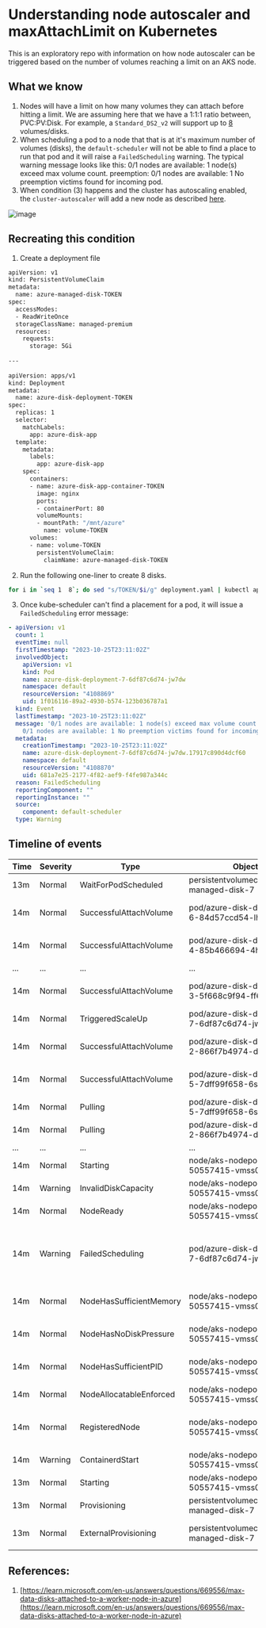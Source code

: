 # Understanding node autoscaler and maxAttachLimit on Kubernetes

This is an exploratory repo with information on how node autoscaler can be triggered based on the number of volumes reaching a limit on an AKS node.

## What we know

1. Nodes will have a limit on how many volumes they can attach before hitting a limit. We are assuming here that we have a 1:1:1 ratio between, PVC:PV:Disk. For example, a `Standard_DS2_v2` will support up to [8](https://learn.microsoft.com/en-us/azure/virtual-machines/dv2-dsv2-series) volumes/disks. 
2. When scheduling a pod to a node that that is at it's maximum number of volumes (disks), the `default-scheduler` will not be able to find a place to run that pod and it will raise a `FailedScheduling` warning. The typical warning message looks like this:  0/1 nodes are available: 1 node(s) exceed max volume count. preemption: 0/1 nodes are available: 1 No preemption victims found for incoming pod.
3. When condition (3) happens and the cluster has autoscaling enabled, the `cluster-autoscaler` will add a new node as described [here](https://github.com/kubernetes/kubernetes/blob/6330b2722559c49e76daf347240ba569023257e4/pkg/scheduler/framework/plugins/nodevolumelimits/csi.go#L157).

![image](https://github.com/appdevgbb/kubernetes-scheduler-maxvolumecount/assets/3240777/a9b1ef39-0ce3-426c-8893-8a33283fc705)


## Recreating this condition
1. Create a deployment file

```bash
apiVersion: v1  
kind: PersistentVolumeClaim  
metadata:  
  name: azure-managed-disk-TOKEN
spec:  
  accessModes:  
  - ReadWriteOnce  
  storageClassName: managed-premium  
  resources:  
    requests:  
      storage: 5Gi  
  
---  
  
apiVersion: apps/v1  
kind: Deployment  
metadata:  
  name: azure-disk-deployment-TOKEN  
spec:  
  replicas: 1  
  selector:  
    matchLabels:  
      app: azure-disk-app  
  template:  
    metadata:  
      labels:  
        app: azure-disk-app  
    spec:  
      containers:  
      - name: azure-disk-app-container-TOKEN
        image: nginx  
        ports:  
        - containerPort: 80  
        volumeMounts:  
        - mountPath: "/mnt/azure"  
          name: volume-TOKEN
      volumes:  
      - name: volume-TOKEN
        persistentVolumeClaim:  
          claimName: azure-managed-disk-TOKEN
```

2. Run the following one-liner to create 8 disks.

```bash
for i in `seq 1  8`; do sed "s/TOKEN/$i/g" deployment.yaml | kubectl apply -f - ; done
```

3. Once kube-scheduler can't find a placement for a pod, it will issue a `FailedScheduling` error message:
```yaml
- apiVersion: v1  
  count: 1    
  eventTime: null
  firstTimestamp: "2023-10-25T23:11:02Z"
  involvedObject:
    apiVersion: v1
    kind: Pod
    name: azure-disk-deployment-7-6df87c6d74-jw7dw               
    namespace: default
    resourceVersion: "4108869"
    uid: 1f016116-89a2-4930-b574-123b036787a1
  kind: Event
  lastTimestamp: "2023-10-25T23:11:02Z"
  message: '0/1 nodes are available: 1 node(s) exceed max volume count. preemption:
    0/1 nodes are available: 1 No preemption victims found for incoming pod..'
  metadata:
    creationTimestamp: "2023-10-25T23:11:02Z"
    name: azure-disk-deployment-7-6df87c6d74-jw7dw.17917c890d4dcf60
    namespace: default 
    resourceVersion: "4108870"
    uid: 681a7e25-2177-4f82-aef9-f4fe987a344c
  reason: FailedScheduling
  reportingComponent: ""
  reportingInstance: ""
  source:
    component: default-scheduler
  type: Warning
```

## Timeline of events

| Time | Severity | Type | Object | Message |  
| --- | --- | --- | --- | --- |  
| 13m | Normal | WaitForPodScheduled | persistentvolumeclaim/azure-managed-disk-7 | waiting for pod azure-disk-deployment-7-6df87c6d74-jw7dw to be scheduled |  
| 14m | Normal | SuccessfulAttachVolume | pod/azure-disk-deployment-6-84d57ccd54-lhx2j | AttachVolume.Attach succeeded for volume "pvc-2d87d0f1-240b-4971-b0e3-7a766e0c7f2e" |  
| 14m | Normal | SuccessfulAttachVolume | pod/azure-disk-deployment-4-85b466694-4hcbw | AttachVolume.Attach succeeded for volume "pvc-c522bb55-2af4-4979-ac2f-acad2aa0fcc5" |  
| ... | ... | ... | ... | ... |  
| 14m | Normal | SuccessfulAttachVolume | pod/azure-disk-deployment-3-5f668c9f94-ff6bw | AttachVolume.Attach succeeded for volume "pvc-904d6d49-6f40-4257-bd85-b53dd2e2b7a3" |  
| 14m | Normal | TriggeredScaleUp | pod/azure-disk-deployment-7-6df87c6d74-jw7dw | pod triggered scale-up: [{aks-nodepool1-50557415-vmss 1->2 (max: 3)}] |  
| 14m | Normal | SuccessfulAttachVolume | pod/azure-disk-deployment-2-866f7b4974-dpszd | AttachVolume.Attach succeeded for volume "pvc-535fa3b9-9743-45a9-a9c9-abae3f2e933b" |  
| 14m | Normal | SuccessfulAttachVolume | pod/azure-disk-deployment-5-7dff99f658-6s449 | AttachVolume.Attach succeeded for volume "pvc-c7ec8210-2f7b-458c-8e0e-fc8f39731a3f" |  
| 14m | Normal | Pulling | pod/azure-disk-deployment-5-7dff99f658-6s449 | Pulling image "nginx" |  
| 14m | Normal | Pulling | pod/azure-disk-deployment-2-866f7b4974-dpszd | Pulling image "nginx" |  
| ... | ... | ... | ... | ... |  
| 14m | Normal | Starting | node/aks-nodepool1-50557415-vmss000004 | Starting kubelet. |  
| 14m | Warning | InvalidDiskCapacity | node/aks-nodepool1-50557415-vmss000004 | invalid capacity 0 on image filesystem |  
| 14m | Normal | NodeReady | node/aks-nodepool1-50557415-vmss000004 | Node aks-nodepool1-50557415-vmss000004 status is now: NodeReady |  
| 14m | Warning | FailedScheduling | pod/azure-disk-deployment-7-6df87c6d74-jw7dw | 0/2 nodes are available: 1 node(s) exceed max volume count, 1 node(s) had untolerated taint {node.cloudprovider.kubernetes.io/uninitialized: true}. preemption: 0/2 nodes are available: 1 No preemption victims found for incoming pod, 1 Preemption is not helpful for scheduling.. |  
| 14m | Normal | NodeHasSufficientMemory | node/aks-nodepool1-50557415-vmss000004 | Node aks-nodepool1-50557415-vmss000004 status is now: NodeHasSufficientMemory |  
| 14m | Normal | NodeHasNoDiskPressure | node/aks-nodepool1-50557415-vmss000004 | Node aks-nodepool1-50557415-vmss000004 status is now: NodeHasNoDiskPressure |  
| 14m | Normal | NodeHasSufficientPID | node/aks-nodepool1-50557415-vmss000004 | Node aks-nodepool1-50557415-vmss000004 status is now: NodeHasSufficientPID |  
| 14m | Normal | NodeAllocatableEnforced | node/aks-nodepool1-50557415-vmss000004 | Updated Node Allocatable limit across pods |  
| 14m | Normal | RegisteredNode | node/aks-nodepool1-50557415-vmss000004 | Node aks-nodepool1-50557415-vmss000004 event: Registered Node aks-nodepool1-50557415-vmss000004 in Controller |  
| 14m | Warning | ContainerdStart | node/aks-nodepool1-50557415-vmss000004 | Starting containerd container runtime... |  
| 13m | Normal | Starting | node/aks-nodepool1-50557415-vmss000004 |  |  
| 13m | Normal | Provisioning | persistentvolumeclaim/azure-managed-disk-7 | External provisioner is provisioning volume for claim "default/azure-managed-disk-7" |  
| 13m | Normal | ExternalProvisioning | persistentvolumeclaim/azure-managed-disk-7 | waiting for a volume to be created, either by external provisioner "disk.csi.azure.com" or manually created


## References:

1. [https://learn.microsoft.com/en-us/answers/questions/669556/max-data-disks-attached-to-a-worker-node-in-azure](https://learn.microsoft.com/en-us/answers/questions/669556/max-data-disks-attached-to-a-worker-node-in-azure)
